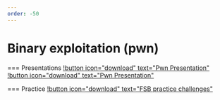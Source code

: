 ```yaml
---
order: -50
---
```


# Binary exploitation (pwn)

=== Presentations
[!button icon="download" text="Pwn Presentation"](/files/Pwn.pptx)
[!button icon="download" text="Pwn Presentation"](/files/FmtStr.pptx)

=== Practice
[!button icon="download" text="FSB practice challenges"](/files/fmtstr_challenges.zip)
